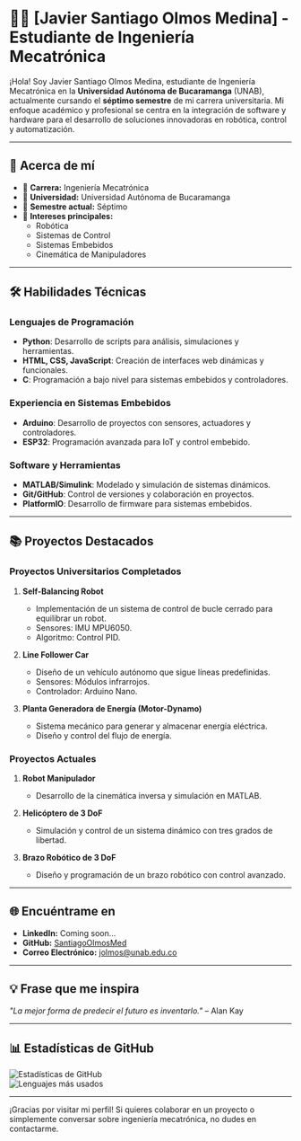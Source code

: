 # 👨‍💻 [Javier Santiago Olmos Medina] - Estudiante de Ingeniería Mecatrónica

¡Hola! Soy Javier Santiago Olmos Medina, estudiante de Ingeniería Mecatrónica en la **Universidad Autónoma de Bucaramanga** (UNAB), actualmente cursando el **séptimo semestre** de mi carrera universitaria. Mi enfoque académico y profesional se centra en la integración de software y hardware para el desarrollo de soluciones innovadoras en robótica, control y automatización.

---

## 🚀 Acerca de mí

- 🌟 **Carrera:** Ingeniería Mecatrónica  
- 🏫 **Universidad:** Universidad Autónoma de Bucaramanga  
- 📅 **Semestre actual:** Séptimo  
- 🔧 **Intereses principales:**  
  - Robótica  
  - Sistemas de Control  
  - Sistemas Embebidos  
  - Cinemática de Manipuladores  

---

## 🛠️ Habilidades Técnicas

### Lenguajes de Programación  
- **Python**: Desarrollo de scripts para análisis, simulaciones y herramientas.  
- **HTML, CSS, JavaScript**: Creación de interfaces web dinámicas y funcionales.  
- **C**: Programación a bajo nivel para sistemas embebidos y controladores.  

### Experiencia en Sistemas Embebidos  
- **Arduino**: Desarrollo de proyectos con sensores, actuadores y controladores.  
- **ESP32**: Programación avanzada para IoT y control embebido.  

### Software y Herramientas  
- **MATLAB/Simulink**: Modelado y simulación de sistemas dinámicos.  
- **Git/GitHub**: Control de versiones y colaboración en proyectos.  
- **PlatformIO**: Desarrollo de firmware para sistemas embebidos.  

---

## 📚 Proyectos Destacados

### Proyectos Universitarios Completados  
1. **Self-Balancing Robot**  
   - Implementación de un sistema de control de bucle cerrado para equilibrar un robot.  
   - Sensores: IMU MPU6050.  
   - Algoritmo: Control PID.  

2. **Line Follower Car**  
   - Diseño de un vehículo autónomo que sigue líneas predefinidas.  
   - Sensores: Módulos infrarrojos.  
   - Controlador: Arduino Nano.  

3. **Planta Generadora de Energía (Motor-Dynamo)**  
   - Sistema mecánico para generar y almacenar energía eléctrica.  
   - Diseño y control del flujo de energía.  

### Proyectos Actuales  
1. **Robot Manipulador**  
   - Desarrollo de la cinemática inversa y simulación en MATLAB.  

2. **Helicóptero de 3 DoF**  
   - Simulación y control de un sistema dinámico con tres grados de libertad.  

3. **Brazo Robótico de 3 DoF**  
   - Diseño y programación de un brazo robótico con control avanzado.  

---

## 🌐 Encuéntrame en  
- **LinkedIn:** Coming soon... 
- **GitHub:** [SantiagoOlmosMed](https://github.com/SantiagoOlmosMed)  
- **Correo Electrónico:** [jolmos@unab.edu.co](mailto:jolmos@unab.edu.co)  

---

## 💡 Frase que me inspira  
*"La mejor forma de predecir el futuro es inventarlo."* – Alan Kay  

---

## 📊 Estadísticas de GitHub  

![Estadísticas de GitHub](https://github-readme-stats.vercel.app/api?username=SantiagoOlmosMed&show_icons=true&theme=radical)  
![Lenguajes más usados](https://github-readme-stats.vercel.app/api/top-langs/?username=SantiagoOlmosMed&layout=compact&theme=radical)  

---

¡Gracias por visitar mi perfil! Si quieres colaborar en un proyecto o simplemente conversar sobre ingeniería mecatrónica, no dudes en contactarme.
